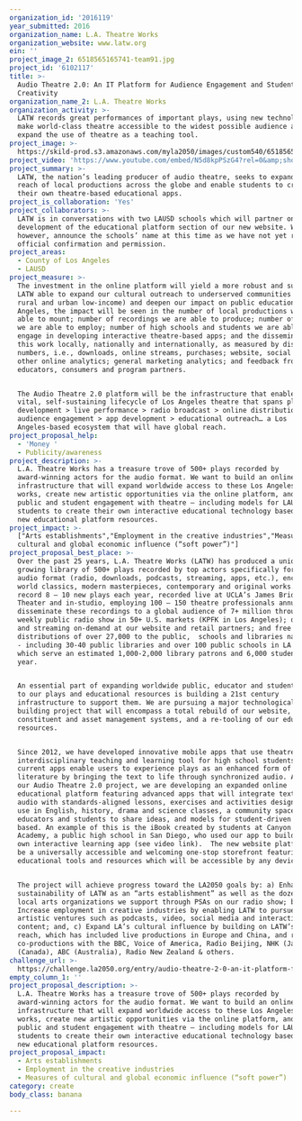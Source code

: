 ```yaml
---
organization_id: '2016119'
year_submitted: 2016
organization_name: L.A. Theatre Works
organization_website: www.latw.org
ein: ''
project_image_2: 6518565165741-team91.jpg
project_id: '6102117'
title: >-
  Audio Theatre 2.0: An IT Platform for Audience Engagement and Student
  Creativity
organization_name_2: L.A. Theatre Works
organization_activity: >-
  LATW records great performances of important plays, using new technologies to
  make world-class theatre accessible to the widest possible audience and to
  expand the use of theatre as a teaching tool.
project_image: >-
  https://skild-prod.s3.amazonaws.com/myla2050/images/custom540/6518565165741-team91.jpg
project_video: 'https://www.youtube.com/embed/N5d8kpPSzG4?rel=0&amp;showinfo=0'
project_summary: >-
  LATW, the nation’s leading producer of audio theatre, seeks to expand the
  reach of local productions across the globe and enable students to create
  their own theatre-based educational apps.
project_is_collaboration: 'Yes'
project_collaborators: >-
  LATW is in conversations with two LAUSD schools which will partner on the
  development of the educational platform section of our new website. We cannot,
  however, announce the schools’ name at this time as we have not yet received
  official confirmation and permission.
project_areas:
  - County of Los Angeles
  - LAUSD
project_measure: >-
  The investment in the online platform will yield a more robust and sustainable
  LATW able to expand our cultural outreach to underserved communities (i.e.,
  rural and urban low-income) and deepen our impact on public education. For Los
  Angeles, the impact will be seen in the number of local productions we are
  able to mount; number of recordings we are able to produce; number of artists
  we are able to employ; number of high schools and students we are able to
  engage in developing interactive theatre-based apps; and the dissemination of
  this work locally, nationally and internationally, as measured by distribution
  numbers, i.e., downloads, online streams, purchases; website, social media and
  other online analytics; general marketing analytics; and feedback from
  educators, consumers and program partners.


  The Audio Theatre 2.0 platform will be the infrastructure that enables a
  vital, self-sustaining lifecycle of Los Angeles theatre that spans play
  development > live performance > radio broadcast > online distribution >
  audience engagement > app development > educational outreach… a Los
  Angeles-based ecosystem that will have global reach.
project_proposal_help:
  - 'Money '
  - Publicity/awareness
project_description: >-
  L.A. Theatre Works has a treasure trove of 500+ plays recorded by
  award-winning actors for the audio format. We want to build an online
  infrastructure that will expand worldwide access to these Los Angeles-based
  works, create new artistic opportunities via the online platform, and increase
  public and student engagement with theatre – including models for LAUSD
  students to create their own interactive educational technology based on our
  new educational platform resources.
project_impact: >-
  ["Arts establishments","Employment in the creative industries","Measures of
  cultural and global economic influence (“soft power”)"]
project_proposal_best_place: >-
  Over the past 25 years, L.A. Theatre Works (LATW) has produced a unique and
  growing library of 500+ plays recorded by top actors specifically for the
  audio format (radio, downloads, podcasts, streaming, apps, etc.), encompassing
  world classics, modern masterpieces, contemporary and original works. We
  record 8 – 10 new plays each year, recorded live at UCLA’s James Bridges
  Theater and in-studio, employing 100 – 150 theatre professionals annually. We
  disseminate these recordings to a global audience of 7+ million through a
  weekly public radio show in 50+ U.S. markets (KPFK in Los Angeles); download
  and streaming on-demand at our website and retail partners; and free
  distributions of over 27,000 to the public,  schools and libraries nationwide
  - including 30-40 public libraries and over 100 public schools in LA County,
  which serve an estimated 1,000-2,000 library patrons and 6,000 students per
  year.


  An essential part of expanding worldwide public, educator and student access
  to our plays and educational resources is building a 21st century
  infrastructure to support them. We are pursuing a major technological capacity
  building project that will encompass a total rebuild of our website, new
  constituent and asset management systems, and a re-tooling of our educational
  resources.  


  Since 2012, we have developed innovative mobile apps that use theatre as an
  interdisciplinary teaching and learning tool for high school students. Our
  current apps enable users to experience plays as an enhanced form of
  literature by bringing the text to life through synchronized audio. As part of
  our Audio Theatre 2.0 project, we are developing an expanded online
  educational platform featuring advanced apps that will integrate text and
  audio with standards-aligned lessons, exercises and activities designed for
  use in English, history, drama and science classes, a community space for
  educators and students to share ideas, and models for student-driven projects
  based. An example of this is the iBook created by students at Canyon Crest
  Academy, a public high school in San Diego, who used our app to build their
  own interactive learning app (see video link).  The new website platform will
  be a universally accessible and welcoming one-stop storefront featuring our
  educational tools and resources which will be accessible by any device.


  The project will achieve progress toward the LA2050 goals by: a) Enhancing the
  sustainability of LATW as an “arts establishment” as well as the dozens of
  local arts organizations we support through PSAs on our radio show; b)
  Increase employment in creative industries by enabling LATW to pursue new
  artistic ventures such as podcasts, video, social media and interactive
  content; and, c) Expand LA’s cultural influence by building on LATW’s global
  reach, which has included live productions in Europe and China, and radio
  co-productions with the BBC, Voice of America, Radio Beijing, NHK (Japan), CBC
  (Canada), ABC (Australia), Radio New Zealand & others.
challenge_url: >-
  https://challenge.la2050.org/entry/audio-theatre-2-0-an-it-platform-for-audience-engagement-and-student-creativity
empty_column_1: ''
project_proposal_description: >-
  L.A. Theatre Works has a treasure trove of 500+ plays recorded by
  award-winning actors for the audio format. We want to build an online
  infrastructure that will expand worldwide access to these Los Angeles-based
  works, create new artistic opportunities via the online platform, and increase
  public and student engagement with theatre – including models for LAUSD
  students to create their own interactive educational technology based on our
  new educational platform resources.
project_proposal_impact:
  - Arts establishments
  - Employment in the creative industries
  - Measures of cultural and global economic influence (“soft power”)
category: create
body_class: banana

---
```

